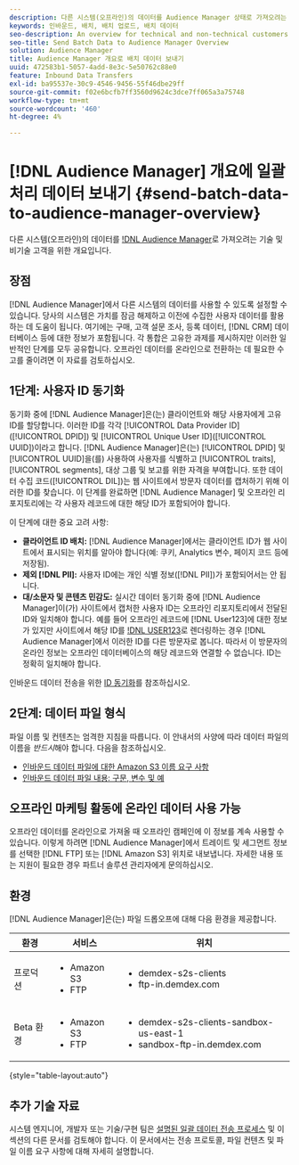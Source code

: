 ```yaml
---
description: 다른 시스템(오프라인)의 데이터를 Audience Manager 상태로 가져오려는 기술 및 비기술 고객을 위한 개요입니다.
keywords: 인바운드, 배치, 배치 업로드, 배치 데이터
seo-description: An overview for technical and non-technical customers who want to bring data from other systems (offline) into Audience Manager. To do so, use the batch upload option in Audience Manager.
seo-title: Send Batch Data to Audience Manager Overview
solution: Audience Manager
title: Audience Manager 개요로 배치 데이터 보내기
uuid: 472583b1-5057-4add-8e3c-5e50762c88e0
feature: Inbound Data Transfers
exl-id: ba95537e-30c9-4546-9456-55f46dbe29ff
source-git-commit: f02e6bcfb7ff3560d9624c3dce7ff065a3a75748
workflow-type: tm+mt
source-wordcount: '460'
ht-degree: 4%

---
```


# [!DNL Audience Manager] 개요에 일괄 처리 데이터 보내기 {#send-batch-data-to-audience-manager-overview}

다른 시스템(오프라인)의 데이터를 [!DNL Audience Manager](으)로 가져오려는 기술 및 비기술 고객을 위한 개요입니다.

## 장점

[!DNL Audience Manager]에서 다른 시스템의 데이터를 사용할 수 있도록 설정할 수 있습니다. 당사의 시스템은 가치를 잠금 해제하고 이전에 수집한 사용자 데이터를 활용하는 데 도움이 됩니다. 여기에는 구매, 고객 설문 조사, 등록 데이터, [!DNL CRM] 데이터베이스 등에 대한 정보가 포함됩니다. 각 통합은 고유한 과제를 제시하지만 이러한 일반적인 단계를 모두 공유합니다. 오프라인 데이터를 온라인으로 전환하는 데 필요한 수고를 줄이려면 이 자료를 검토하십시오.

## 1단계: 사용자 ID 동기화

동기화 중에 [!DNL Audience Manager]은(는) 클라이언트와 해당 사용자에게 고유 ID를 할당합니다. 이러한 ID를 각각 [!UICONTROL Data Provider ID]([!UICONTROL DPID]) 및 [!UICONTROL Unique User ID]([!UICONTROL UUID])이라고 합니다. [!DNL Audience Manager]은(는) [!UICONTROL DPID] 및 [!UICONTROL UUID]을(를) 사용하여 사용자를 식별하고 [!UICONTROL traits], [!UICONTROL segments], 대상 그룹 및 보고를 위한 자격을 부여합니다. 또한 데이터 수집 코드([!UICONTROL DIL])는 웹 사이트에서 방문자 데이터를 캡처하기 위해 이러한 ID를 찾습니다. 이 단계를 완료하면 [!DNL Audience Manager] 및 오프라인 리포지토리에는 각 사용자 레코드에 대한 해당 ID가 포함되어야 합니다.

이 단계에 대한 중요 고려 사항:

* **클라이언트 ID 배치:** [!DNL Audience Manager]에서는 클라이언트 ID가 웹 사이트에서 표시되는 위치를 알아야 합니다(예: 쿠키, Analytics 변수, 페이지 코드 등에 저장됨).
* **제외 [!DNL PII]:** 사용자 ID에는 개인 식별 정보([!DNL PII])가 포함되어서는 안 됩니다.
* **대/소문자 및 콘텐츠 민감도:** 실시간 데이터 동기화 중에 [!DNL Audience Manager]이(가) 사이트에서 캡처한 사용자 ID는 오프라인 리포지토리에서 전달된 ID와 일치해야 합니다. 예를 들어 오프라인 레코드에 [!DNL User123]에 대한 정보가 있지만 사이트에서 해당 ID를 [!DNL USER123](으)로 렌더링하는 경우 [!DNL Audience Manager]에서 이러한 ID를 다른 방문자로 봅니다. 따라서 이 방문자의 온라인 정보는 오프라인 데이터베이스의 해당 레코드와 연결할 수 없습니다. ID는 정확히 일치해야 합니다.

인바운드 데이터 전송을 위한 [ID 동기화](../../../integration/sending-audience-data/batch-data-transfer-explained/id-sync-http.md)를 참조하십시오.

## 2단계: 데이터 파일 형식

파일 이름 및 컨텐츠는 엄격한 지침을 따릅니다. 이 안내서의 사양에 따라 데이터 파일의 이름을 *반드시*&#x200B;해야 합니다. 다음을 참조하십시오.

* [인바운드 데이터 파일에 대한 Amazon S3 이름 요구 사항](../../../integration/sending-audience-data/batch-data-transfer-explained/inbound-s3-filenames.md)
* [인바운드 데이터 파일 내용: 구문, 변수 및 예](../../../integration/sending-audience-data/batch-data-transfer-explained/inbound-file-contents.md)

## 오프라인 마케팅 활동에 온라인 데이터 사용 가능

오프라인 데이터를 온라인으로 가져올 때 오프라인 캠페인에 이 정보를 계속 사용할 수 있습니다. 이렇게 하려면 [!DNL Audience Manager]에서 트레이트 및 세그먼트 정보를 선택한 [!DNL FTP] 또는 [!DNL Amazon S3] 위치로 내보냅니다. 자세한 내용 또는 지원이 필요한 경우 파트너 솔루션 관리자에게 문의하십시오.

## 환경

[!DNL Audience Manager]은(는) 파일 드롭오프에 대해 다음 환경을 제공합니다.

| 환경 | 서비스 | 위치 |
|---------|----------|---------|
| 프로덕션 | <ul><li>Amazon S3</li><li>FTP</li></ul> | <ul><li>demdex-s2s-clients</li><li>ftp-in.demdex.com</li></ul> |
| Beta 환경 | <ul><li>Amazon S3</li><li>FTP</li></ul> | <ul><li>demdex-s2s-clients-sandbox-us-east-1</li><li>sandbox-ftp-in.demdex.com</li></ul> |

{style="table-layout:auto"}

## 추가 기술 자료

시스템 엔지니어, 개발자 또는 기술/구현 팀은 [설명된 일괄 데이터 전송 프로세스](../../../integration/sending-audience-data/batch-data-transfer-explained/batch-data-transfer-explained.md) 및 이 섹션의 다른 문서를 검토해야 합니다. 이 문서에서는 전송 프로토콜, 파일 컨텐츠 및 파일 이름 요구 사항에 대해 자세히 설명합니다.
